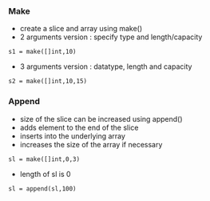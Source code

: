### Make
- create a slice and array using make()
- 2 arguments version : specify type and length/capacity
```
s1 = make([]int,10)
```
- 3 arguments version : datatype, length and capacity
```
s2 = make([]int,10,15)
```

### Append
- size of the slice can be increased using append()
- adds element to the end of the slice
- inserts into the underlying array
- increases the size of the array if necessary
```
sl = make([]int,0,3)
```
- length of sl is 0
```
sl = append(sl,100)
```
